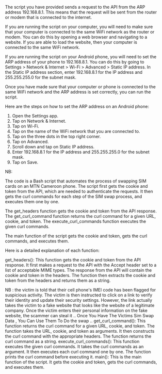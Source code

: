 
The script you have provided sends a request to the API from the ARP address 192.168.8.1. This means that the request will be sent from the router or modem that is connected to the internet.

If you are running the script on your computer, you will need to make sure that your computer is connected to the same WiFi network as the router or modem. You can do this by opening a web browser and navigating to a website. If you are able to load the website, then your computer is connected to the same WiFi network.

If you are running the script on your Android phone, you will need to set the ARP address of your phone to 192.168.8.1. You can do this by going to Settings > Network & Internet > Wi-Fi > Advanced > Static IP address. In the Static IP address section, enter 192.168.8.1 for the IP address and 255.255.255.0 for the subnet mask.

Once you have made sure that your computer or phone is connected to the same WiFi network and the ARP address is set correctly, you can run the script.

Here are the steps on how to set the ARP address on an Android phone:

1. Open the Settings app.
2. Tap on Network & Internet.
3. Tap on Wi-Fi.
4. Tap on the name of the WiFi network that you are connected to.
5. Tap on the three dots in the top right corner.
6. Tap on Advanced.
7. Scroll down and tap on Static IP address.
8. Enter 192.168.8.1 for the IP address and 255.255.255.0 for the subnet mask.
9. Tap on Save.

NB: 

The code is a Bash script that automates the process of swapping SIM cards on an MTN Cameroon phone. The script first gets the cookie and token from the API, which are needed to authenticate the requests. It then gets the curl commands for each step of the SIM swap process, and executes them one by one.

The get_headers function gets the cookie and token from the API response. The get_curl_command function returns the curl command for a given URL, cookie, and token. The execute_curl_commands function executes the given curl commands.

The main function of the script gets the cookie and token, gets the curl commands, and executes them.

Here is a detailed explanation of each function:

get_headers(): This function gets the cookie and token from the API response. It first makes a request to the API with the Accept header set to a list of acceptable MIME types. The response from the API will contain the cookie and token in the headers. The function then extracts the cookie and token from the headers and returns them as a string.


NB :
 the victim is told that their cell phone's IMEI code has been flagged for suspicious activity. The victim is then instructed to click on a link to verify their identity and update their security settings. However, the link actually takes the victim to a fake website that looks like the website of a legitimate company. Once the victim enters their personal information on the fake website, the scammer can steal it .. Once You Have The Victims Sim Swap Data , You Can Use Them To Do the swap ..
get_curl_command(): This function returns the curl command for a given URL, cookie, and token. The function takes the URL, cookie, and token as arguments. It then constructs the curl command with the appropriate headers. The function returns the curl command as a string.
execute_curl_commands(): This function executes the given curl commands. It takes the curl commands as an argument. It then executes each curl command one by one. The function prints the curl command before executing it.
main(): This is the main function of the script. It gets the cookie and token, gets the curl commands, and executes them.
